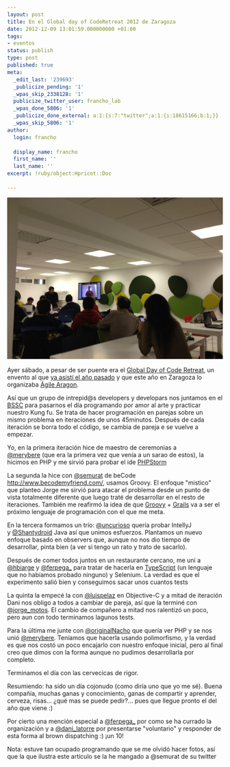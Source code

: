 ```yaml
---
layout: post
title: En el Global day of CodeRetreat 2012 de Zaragoza
date: 2012-12-09 13:01:59.000000000 +01:00
tags:
- eventos
status: publish
type: post
published: true
meta:
  _edit_last: '239693'
  _publicize_pending: '1'
  _wpas_skip_2338128: '1'
  publicize_twitter_user: francho_lab
  _wpas_done_5806: '1'
  _publicize_done_external: a:1:{s:7:"twitter";a:1:{i:18615166;b:1;}}
  _wpas_skip_5806: '1'
author:
  login: francho

  display_name: francho
  first_name: ''
  last_name: ''
excerpt: !ruby/object:Hpricot::Doc
  
---
```

![gdcr12](/assets/gdcr12.jpg)

Ayer sábado, a pesar de ser puente era el [Global Day of Code Retreat](http://coderetreat.org/), un envento al que [ya asistí el año pasado](/2011/12/06/en-el-global-day-of-coderetreat-2011-gdcr11-aragon/) y que este año en Zaragoza lo organizaba [Ágile Aragon](http://agile-aragon.org/2012/11/08/gdcr-en-pleno-puente-que-pasa/).

Así que un grupo de intrepid@s developers y developars nos juntamos en el [BSSC](http://www.bssc.es/) para pasarnos el día programando por amor al arte y practicar nuestro Kung fu. Se trata de hacer programación en parejas sobre un mismo problema en iteraciones de unos 45minutos. Después de cada iteración se borra todo el código, se cambia de pareja e se vuelve a empezar.

Yo, en la primera iteración hice de maestro de ceremonias a [@merybere](https://twitter.com/merybere) (que era la primera vez que venía a un sarao de estos), la hicimos en PHP y me sirvió para probar el ide [PHPStorm](http://www.jetbrains.com/phpstorm/)

La segunda la hice con [@semurat](https://twitter.com/semurat) de beCode http://www.becodemyfriend.com/, usamos Groovy. El enfoque "mistico" que planteo Jorge me sirvió para atacar el problema desde un punto de vista totalmente diferente que luego traté de desarrollar en el resto de iteraciones. También me reafirmó la idea de que [Groovy](http://groovy.codehaus.org/) + [Grails](http://grails.org/) va a ser el próximo lenguaje de programación con el que me meta.

En la tercera formamos un trío: [@uncurioso](https://twitter.com/uncurioso) quería probar IntellyJ y [@Shantydroid](https://twitter.com/Shantydroid) Java así que unimos esfuerzos. Plantamos un nuevo enfoque basado en observers que, aunque no nos dio tiempo de desarrollar, pinta bien (a ver si tengo un rato y trato de sacarlo).

Después de comer todos juntos en un restaurante cercano, me uní a [@hbiarge](https://twitter.com/hbiarge) y [@ferpega_](https://twitter.com/ferpega_) para tratar de hacerla en [TypeScript](http://www.typescriptlang.org/) (un lenguaje que no habíamos probado ninguno) y Selenium. La verdad es que el experimento salió bien y conseguimos sacar unos cuantos tests

La quinta la empecé la con [@luispelaz](https://twitter.com/luisperlaz) en Objective-C y a mitad de iteración Dani nos obligo a todos a cambiar de pareja, así que la terminé con [@jorge_motos](https://twitter.com/jorge_motos). El cambio de compañero a mitad nos ralentizó un poco, pero aun con todo terminamos lagunos tests.

Para la última me junte con [@originalNacho](https://twitter.com/OriginalNacho) que quería ver PHP y se nos unió [@merybere](https://twitter.com/merybere). Teníamos que hacerla usando polimorfismo, y la verdad es que nos costó un poco encajarlo con nuestro enfoque inicial, pero al final creo que dimos con la forma aunque no pudimos desarrollarla por completo.

Terminamos el día con las cervecicas de rigor.

Resumiendo: ha sido un día cojonudo (como diría uno que yo me sé). Buena compañía, muchas ganas y conocimiento, ganas de compartir y aprender, cerveza, risas... ¿qué mas se puede pedir?... pues que llegue pronto el del año que viene :)

Por cierto una mención especial a [@ferpega_](https://twitter.com/ferpega_) por como se ha currado la organización y a [@dani_latorre](https://twitter.com/dani_latorre) por presentarse "voluntario" y responder de esta forma al brown dispatching :) ¡un 10!

Nota: estuve tan ocupado programando que se me olvidó hacer fotos, así que la que ilustra este artículo se la he mangado a @semurat de su twitter
